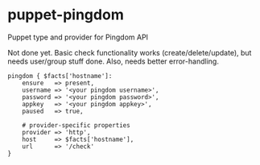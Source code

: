 # puppet-pingdom
Puppet type and provider for Pingdom API

Not done yet. Basic check functionality works (create/delete/update),
but needs user/group stuff done. Also, needs better error-handling.

```puppet
pingdom { $facts['hostname']:
    ensure   => present,
    username => '<your pingdom username>',
    password => '<your pingdom password>',
    appkey   => '<your pingdom appkey>',
    paused   => true,
    
    # provider-specific properties
    provider => 'http',
    host     => $facts['hostname'],
    url      => '/check'
}
```
